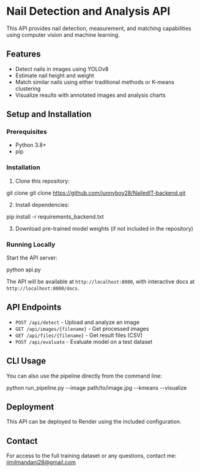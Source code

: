 # Nail Detection and Analysis API

This API provides nail detection, measurement, and matching capabilities using computer vision and machine learning.

## Features

- Detect nails in images using YOLOv8
- Estimate nail height and weight
- Match similar nails using either traditional methods or K-means clustering
- Visualize results with annotated images and analysis charts

## Setup and Installation

### Prerequisites
- Python 3.8+
- pip

### Installation

1. Clone this repository:

git clone git clone https://github.com/junnyboy28/NailedIT-backend.git

2. Install dependencies:

pip install -r requirements_backend.txt

3. Download pre-trained model weights (if not included in the repository)

### Running Locally

Start the API server:

python api.py

The API will be available at `http://localhost:8000`, with interactive docs at `http://localhost:8000/docs`.

## API Endpoints

- `POST /api/detect` - Upload and analyze an image
- `GET /api/images/{filename}` - Get processed images
- `GET /api/files/{filename}` - Get result files (CSV)
- `POST /api/evaluate` - Evaluate model on a test dataset

## CLI Usage

You can also use the pipeline directly from the command line:

python run_pipeline.py --image path/to/image.jpg --kmeans --visualize

## Deployment

This API can be deployed to Render using the included configuration.

## Contact

For access to the full training dataset or any questions, contact me: jimilmandani28@gmail.com
